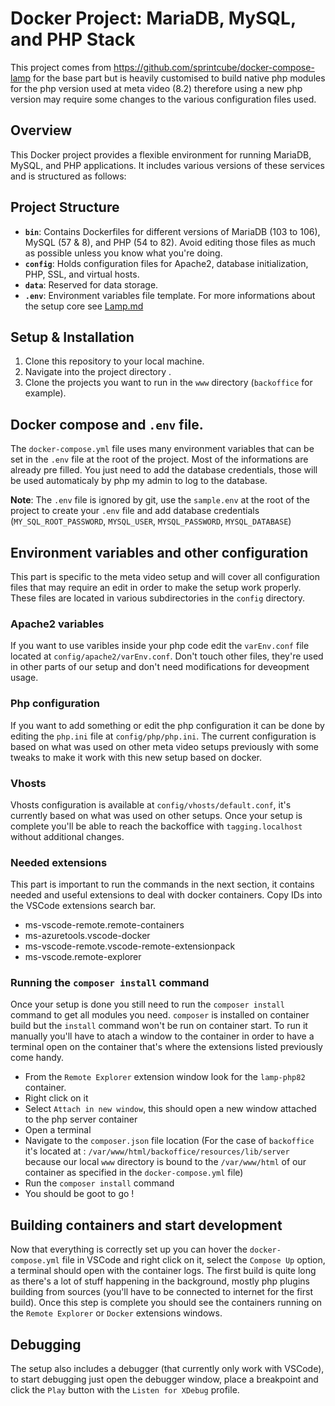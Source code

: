 # Docker Project: MariaDB, MySQL, and PHP Stack

This project comes from https://github.com/sprintcube/docker-compose-lamp for the base part but is heavily customised to build native php modules for the php version used at meta video (8.2) therefore using a new php version may require some changes to the various configuration files used.

## Overview

This Docker project provides a flexible environment for running MariaDB, MySQL, and PHP applications. It includes various versions of these services and is structured as follows:

## Project Structure

- **`bin`**: Contains Dockerfiles for different versions of MariaDB (103 to 106), MySQL (57 & 8), and PHP (54 to 82). Avoid editing those files as much as possible unless you know what you're doing.
- **`config`**: Holds configuration files for Apache2, database initialization, PHP, SSL, and virtual hosts.
- **`data`**: Reserved for data storage.
- **`.env`**: Environment variables file template.
For more informations about the setup core see [Lamp.md](Lamp.md)

## Setup & Installation

1. Clone this repository to your local machine.
2. Navigate into the project directory .
3. Clone the projects you want to run in the `www` directory (`backoffice` for example).

## Docker compose and `.env` file.

The `docker-compose.yml` file uses many environment variables that can be set in the `.env` file at the root of the project. Most of the informations are already pre filled. You just need to add the database credentials, those will be used automaticaly by php my admin to log to the database. 

**Note**: The `.env` file is ignored by git, use the `sample.env` at the root of the project to create your `.env` file and add database credentials (`MY_SQL_ROOT_PASSWORD`, `MYSQL_USER`, `MYSQL_PASSWORD`, `MYSQL_DATABASE`)

## Environment variables and other configuration

This part is specific to the meta video setup and will cover all configuration files that may require an edit in order to make the setup work properly. These files are located in various subdirectories in the `config` directory.

### Apache2 variables

If you want to use varibles inside your php code edit the `varEnv.conf` file located at `config/apache2/varEnv.conf`. Don't touch other files, they're used in other parts of our setup and don't need modifications for deveopment usage.

### Php configuration

If you want to add something or edit the php configuration it can be done by editing the `php.ini` file at `config/php/php.ini`. The current configuration is based on what was used on other meta video setups previously with some tweaks to make it work with this new setup based on docker.

### Vhosts

Vhosts configuration is available at `config/vhosts/default.conf`, it's currently based on what was used on other setups. Once your setup is complete you'll be able to reach the backoffice with `tagging.localhost` without additional changes.

### Needed extensions

This part is important to run the commands in the next section, it contains needed and useful extensions to deal with docker containers. Copy IDs into the VSCode extensions search bar.

- ms-vscode-remote.remote-containers
- ms-azuretools.vscode-docker
- ms-vscode-remote.vscode-remote-extensionpack
- ms-vscode.remote-explorer

### Running the `composer install` command

Once your setup is done you still need to run the `composer install` command to get all modules you need. `composer` is installed on container build but the `install` command won't be run on container start. To run it manually you'll have to atach a window to the container in order to have a terminal open on the container that's where the extensions listed previously come handy.

- From the `Remote Explorer` extension window look for the `lamp-php82` container.
- Right click on it
- Select `Attach in new window`, this should open a new window attached to the php server container
- Open a terminal
- Navigate to the `composer.json` file location (For the case of `backoffice` it's located at : `/var/www/html/backoffice/resources/lib/server` because our local `www` directory is bound to the `/var/www/html` of our container as specified in the `docker-compose.yml` file)
- Run the `composer install` command
- You should be goot to go !

## Building containers and start development

Now that everything is correctly set up you can hover the `docker-compose.yml` file in VSCode and right click on it, select the `Compose Up` option, a terminal should open with the container logs. The first build is quite long as there's a lot of stuff happening in the background, mostly php plugins building from sources (you'll have to be connected to internet for the first build).
Once this step is complete you should see the containers running on the `Remote Explorer` or `Docker` extensions windows.

## Debugging

The setup also includes a debugger (that currently only work with VSCode), to start debugging just open the debugger window, place a breakpoint and click the `Play` button with the `Listen for XDebug` profile.